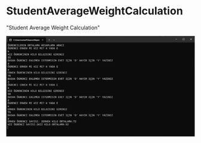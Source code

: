 # StudentAverageWeightCalculation

"Student Average Weight Calculation"

![alt text](https://github.com/omerfdev/StudentAverageWeightCalculation/blob/master/SWC_App/Image/GUI.png)
